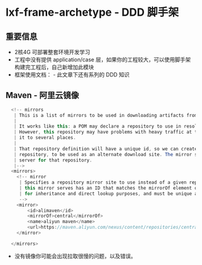 # lxf-frame-archetype - DDD 脚手架

## 重要信息

- 2核4G 可部署整套环境开发学习 
- 工程中没有提供 application/case 层，如果你的工程较大，可以使用脚手架构建完工程后，自己新增加此模块
- 框架使用文档： - 此文章下还有系列的 DDD 知识

## Maven - 阿里云镜像

```java
  <!-- mirrors
   | This is a list of mirrors to be used in downloading artifacts from remote repositories.
   |
   | It works like this: a POM may declare a repository to use in resolving certain artifacts.
   | However, this repository may have problems with heavy traffic at times, so people have mirrored
   | it to several places.
   |
   | That repository definition will have a unique id, so we can create a mirror reference for that
   | repository, to be used as an alternate download site. The mirror site will be the preferred
   | server for that repository.
   |-->
  <mirrors>
    <!-- mirror
     | Specifies a repository mirror site to use instead of a given repository. The repository that
     | this mirror serves has an ID that matches the mirrorOf element of this mirror. IDs are used
     | for inheritance and direct lookup purposes, and must be unique across the set of mirrors.
     -->
    <mirror>
        <id>alimaven</id>
        <mirrorOf>central</mirrorOf>
        <name>aliyun maven</name>
        <url>https://maven.aliyun.com/nexus/content/repositories/central/</url>
    </mirror>

  </mirrors>
```

- 没有镜像你可能会出现拉取很慢的问题，以及错误。
